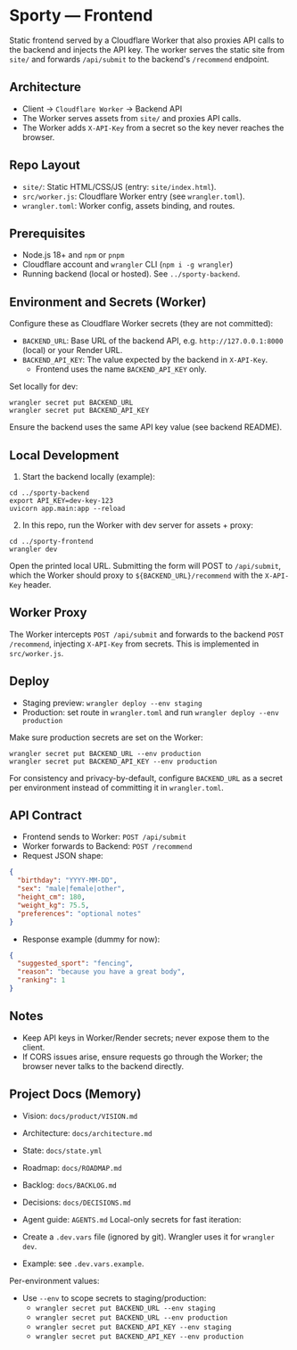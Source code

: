 # Sporty — Frontend

Static frontend served by a Cloudflare Worker that also proxies API calls to the backend and injects the API key. The worker serves the static site from `site/` and forwards `/api/submit` to the backend's `/recommend` endpoint.

## Architecture

- Client → `Cloudflare Worker` → Backend API
- The Worker serves assets from `site/` and proxies API calls.
- The Worker adds `X-API-Key` from a secret so the key never reaches the browser.

## Repo Layout

- `site/`: Static HTML/CSS/JS (entry: `site/index.html`).
- `src/worker.js`: Cloudflare Worker entry (see `wrangler.toml`).
- `wrangler.toml`: Worker config, assets binding, and routes.

## Prerequisites

- Node.js 18+ and `npm` or `pnpm`
- Cloudflare account and `wrangler` CLI (`npm i -g wrangler`)
- Running backend (local or hosted). See `../sporty-backend`.

## Environment and Secrets (Worker)

Configure these as Cloudflare Worker secrets (they are not committed):

- `BACKEND_URL`: Base URL of the backend API, e.g. `http://127.0.0.1:8000` (local) or your Render URL.
- `BACKEND_API_KEY`: The value expected by the backend in `X-API-Key`.
  - Frontend uses the name `BACKEND_API_KEY` only.

Set locally for dev:

```
wrangler secret put BACKEND_URL
wrangler secret put BACKEND_API_KEY
```

Ensure the backend uses the same API key value (see backend README).

## Local Development

1) Start the backend locally (example):

```
cd ../sporty-backend
export API_KEY=dev-key-123
uvicorn app.main:app --reload
```

2) In this repo, run the Worker with dev server for assets + proxy:

```
cd ../sporty-frontend
wrangler dev
```

Open the printed local URL. Submitting the form will POST to `/api/submit`, which the Worker should proxy to `${BACKEND_URL}/recommend` with the `X-API-Key` header.

## Worker Proxy

The Worker intercepts `POST /api/submit` and forwards to the backend `POST /recommend`, injecting `X-API-Key` from secrets. This is implemented in `src/worker.js`.

## Deploy

- Staging preview: `wrangler deploy --env staging`
- Production: set route in `wrangler.toml` and run `wrangler deploy --env production`

Make sure production secrets are set on the Worker:

```
wrangler secret put BACKEND_URL --env production
wrangler secret put BACKEND_API_KEY --env production
```

For consistency and privacy-by-default, configure `BACKEND_URL` as a secret per environment instead of committing it in `wrangler.toml`.

## API Contract

- Frontend sends to Worker: `POST /api/submit`
- Worker forwards to Backend: `POST /recommend`
- Request JSON shape:

```json
{
  "birthday": "YYYY-MM-DD",
  "sex": "male|female|other",
  "height_cm": 180,
  "weight_kg": 75.5,
  "preferences": "optional notes"
}
```

- Response example (dummy for now):

```json
{
  "suggested_sport": "fencing",
  "reason": "because you have a great body",
  "ranking": 1
}
```

## Notes

- Keep API keys in Worker/Render secrets; never expose them to the client.
- If CORS issues arise, ensure requests go through the Worker; the browser never talks to the backend directly.

## Project Docs (Memory)
- Vision: `docs/product/VISION.md`
- Architecture: `docs/architecture.md`
- State: `docs/state.yml`
- Roadmap: `docs/ROADMAP.md`
- Backlog: `docs/BACKLOG.md`
- Decisions: `docs/DECISIONS.md`
- Agent guide: `AGENTS.md`
Local-only secrets for fast iteration:

- Create a `.dev.vars` file (ignored by git). Wrangler uses it for `wrangler dev`.
- Example: see `.dev.vars.example`.

Per-environment values:

- Use `--env` to scope secrets to staging/production:
  - `wrangler secret put BACKEND_URL --env staging`
  - `wrangler secret put BACKEND_URL --env production`
  - `wrangler secret put BACKEND_API_KEY --env staging`
  - `wrangler secret put BACKEND_API_KEY --env production`
  
